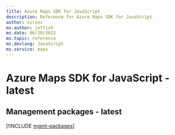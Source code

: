 ```yaml
---
title: Azure Maps SDK for JavaScript
description: Reference for Azure Maps SDK for JavaScript
author: xirzec
ms.author: jeffish
ms.date: 06/20/2022
ms.topic: reference
ms.devlang: JavaScript
ms.service: maps
---
```

# Azure Maps SDK for JavaScript - latest
## Management packages - latest
[!INCLUDE [mgmt-packages](maps-mgmt-index.md)]


